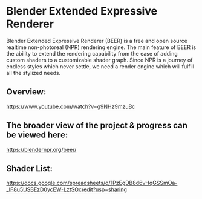 # Blender Extended Expressive Renderer

Blender Extended Expressive Renderer (BEER) is a free and open source realtime non-photoreal (NPR) rendering engine. The main feature of BEER is the ability to extend the rendering capability from the ease of adding custom shaders to a customizable shader graph. Since NPR is a journey of endless styles which never settle, we need a render engine which will fulfill all the stylized needs.

## Overview:
https://www.youtube.com/watch?v=g9NHz9mzuBc

## The broader view of the project & progress can be viewed here: 
https://blendernpr.org/beer/

## Shader List:
https://docs.google.com/spreadsheets/d/1PzEgDB8d6vHqGSSmOa-_IF8u5USBEzD0ycEW-LztSOc/edit?usp=sharing
